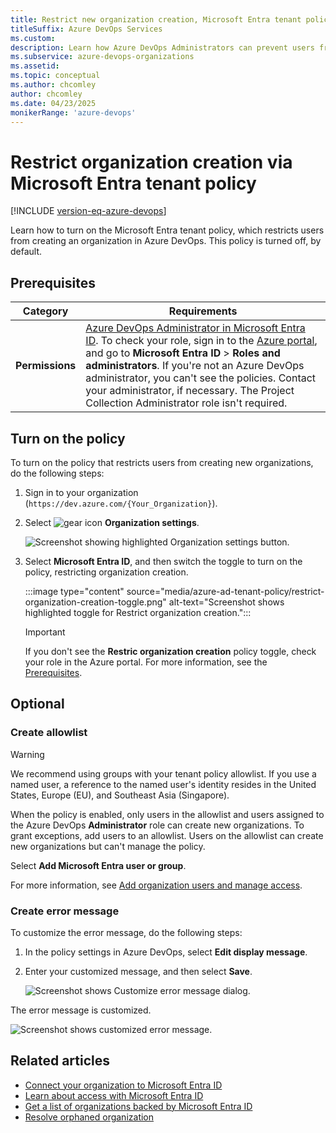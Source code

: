 ```yaml
---
title: Restrict new organization creation, Microsoft Entra tenant policy
titleSuffix: Azure DevOps Services
ms.custom: 
description: Learn how Azure DevOps Administrators can prevent users from creating new organizations via the Microsoft Entra tenant policy.
ms.subservice: azure-devops-organizations
ms.assetid: 
ms.topic: conceptual
ms.author: chcomley
author: chcomley
ms.date: 04/23/2025
monikerRange: 'azure-devops'
---
```


# Restrict organization creation via Microsoft Entra tenant policy

[!INCLUDE [version-eq-azure-devops](../../includes/version-eq-azure-devops.md)]

Learn how to turn on the Microsoft Entra tenant policy, which restricts users from creating an organization in Azure DevOps. This policy is turned off, by default.

## Prerequisites

| Category | Requirements |
|--------------|-------------|
|**Permissions**|[Azure DevOps Administrator in Microsoft Entra ID](/azure/active-directory/roles/permissions-reference). To check your role, sign in to the [Azure portal](https://ms.portal.azure.com/#home), and go to **Microsoft Entra ID** > **Roles and administrators**. If you're not an Azure DevOps administrator, you can't see the policies. Contact your administrator, if necessary. The Project Collection Administrator role isn't required. |

## Turn on the policy

To turn on the policy that restricts users from creating new organizations, do the following steps:

1. Sign in to your organization (```https://dev.azure.com/{Your_Organization}```).

2. Select ![gear icon](../../media/icons/gear-icon.png) **Organization settings**.

    ![Screenshot showing highlighted Organization settings button.](../../media/settings/open-admin-settings-vert.png)

3. Select **Microsoft Entra ID**, and then switch the toggle to turn on the policy, restricting organization creation.

   :::image type="content" source="media/azure-ad-tenant-policy/restrict-organization-creation-toggle.png" alt-text="Screenshot shows highlighted toggle for Restrict organization creation.":::

   > [!IMPORTANT]
   > If you don't see the **Restric organization creation** policy toggle, check your role in the Azure portal. For more information, see the [Prerequisites](#prerequisites).

## Optional

### Create allowlist

> [!WARNING]
> We recommend using groups with your tenant policy allowlist. If you use a named user, a reference to the named user's identity resides in the United States, Europe (EU), and Southeast Asia (Singapore).

When the policy is enabled, only users in the allowlist and users assigned to the Azure DevOps **Administrator** role can create new organizations. To grant exceptions, add users to an allowlist. Users on the allowlist can create new organizations but can't manage the policy.

Select **Add Microsoft Entra user or group**.

For more information, see [Add organization users and manage access](add-organization-users.md).

### Create error message

To customize the error message, do the following steps:

1. In the policy settings in Azure DevOps, select **Edit display message**.

2. Enter your customized message, and then select **Save**.

   ![Screenshot shows Customize error message dialog.](media/azure-ad-tenant-policy/display-error-message-dialog.png)

The error message is customized.

![Screenshot shows customized error message.](media/azure-ad-tenant-policy/error-message-example-ui.png)

## Related articles

* [Connect your organization to Microsoft Entra ID](connect-organization-to-azure-ad.md)
* [Learn about access with Microsoft Entra ID](access-with-azure-ad.md)
* [Get a list of organizations backed by Microsoft Entra ID](get-list-of-organizations-connected-to-azure-active-directory.md)
* [Resolve orphaned organization](resolve-orphaned-organization.md)
